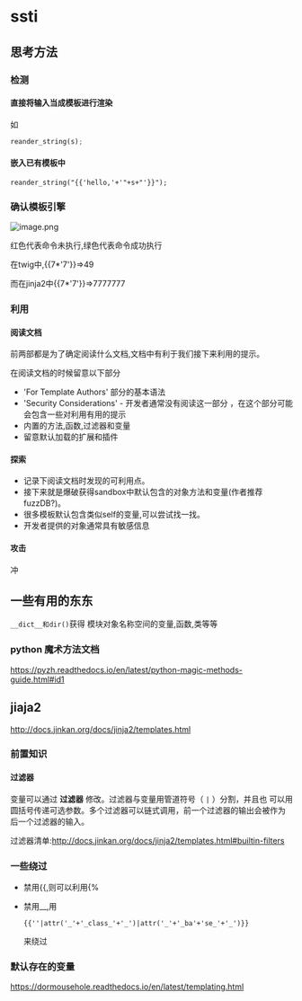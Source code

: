 # ssti

## 思考方法 

### 检测

#### 直接将输入当成模板进行渲染

如

```python
reander_string(s);
```



#### 嵌入已有模板中

`reander_string("{{'hello,'+'"+s+"'}}");`

### 确认模板引擎



![image.png](http://ww1.sinaimg.cn/large/006pWR9aly1g8odw94ktrj31360mxjtz.jpg)

红色代表命令未执行,绿色代表命令成功执行

在twig中,{{7*'7'}}=>49

而在jinja2中{{7*'7'}}=>7777777




### 利用

#### 阅读文档

前两部都是为了确定阅读什么文档,文档中有利于我们接下来利用的提示。

在阅读文档的时候留意以下部分

-  'For Template Authors' 部分的基本语法
-  'Security Considerations' - 开发者通常没有阅读这一部分 ，在这个部分可能会包含一些对利用有用的提示
-  内置的方法,函数,过滤器和变量
- 留意默认加载的扩展和插件



#### 探索

- 记录下阅读文档时发现的可利用点。
- 接下来就是爆破获得sandbox中默认包含的对象方法和变量(作者推荐fuzzDB?)。
- 很多模板默认包含类似self的变量,可以尝试找一找。
- 开发者提供的对象通常具有敏感信息

#### 攻击

冲



## 一些有用的东东

`__dict__和dir()`获得 模块对象名称空间的变量,函数,类等等

### python 魔术方法文档

 https://pyzh.readthedocs.io/en/latest/python-magic-methods-guide.html#id1 









## jiaja2

http://docs.jinkan.org/docs/jinja2/templates.html



### 前置知识

#### 过滤器

变量可以通过 **过滤器** 修改。过滤器与变量用管道符号（ `|` ）分割，并且也 可以用圆括号传递可选参数。多个过滤器可以链式调用，前一个过滤器的输出会被作为 后一个过滤器的输入。

过滤器清单:http://docs.jinkan.org/docs/jinja2/templates.html#builtin-filters





### 一些绕过

- 禁用{{,则可以利用{%

- 禁用__,用

  ```
  {{''|attr('_'+'_class_'+'_')|attr('_'+'_ba'+'se_'+'_')}}
  ```

  来绕过



### 默认存在的变量

 https://dormousehole.readthedocs.io/en/latest/templating.html 